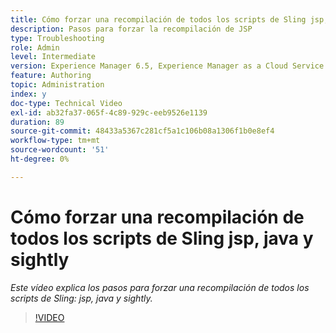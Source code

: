 ```yaml
---
title: Cómo forzar una recompilación de todos los scripts de Sling jsp, java y sightly
description: Pasos para forzar la recompilación de JSP
type: Troubleshooting
role: Admin
level: Intermediate
version: Experience Manager 6.5, Experience Manager as a Cloud Service
feature: Authoring
topic: Administration
index: y
doc-type: Technical Video
exl-id: ab32fa37-065f-4c89-929c-eeb9526e1139
duration: 89
source-git-commit: 48433a5367c281cf5a1c106b08a1306f1b0e8ef4
workflow-type: tm+mt
source-wordcount: '51'
ht-degree: 0%

---
```


# Cómo forzar una recompilación de todos los scripts de Sling jsp, java y sightly

*Este vídeo explica los pasos para forzar una recompilación de todos los scripts de Sling: jsp, java y sightly.*

>[!VIDEO](https://video.tv.adobe.com/v/3418257?quality=12&learn=on&captions=spa)
